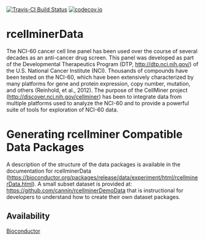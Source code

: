 [![Travis-CI Build Status](https://travis-ci.org/cannin/rcellminerData.svg?branch=master)](https://travis-ci.org/cannin/rcellminerData)
[![codecov.io](https://codecov.io/github/cannin/rcellminerData/coverage.svg?branch=master)](https://codecov.io/github/cannin/rcellminerData?branch=master)

# rcellminerData

The NCI-60 cancer cell line panel has been used over the course of several decades as an anti-cancer drug screen. This panel was developed as part of the Developmental Therapeutics Program (DTP, http://dtp.nci.nih.gov/) of the U.S. National Cancer Institute (NCI). Thousands of compounds have been tested on the NCI-60, which have been extensively characterized by many platforms for gene and protein expression, copy number, mutation, and others (Reinhold, et al., 2012). The purpose of the CellMiner project (http://discover.nci.nih.gov/cellminer) has been to integrate data from multiple platforms used to analyze the NCI-60 and to provide a powerful suite of tools for exploration of NCI-60 data.

# Generating rcellminer Compatible Data Packages
A description of the structure of the data packages is available in the documentation for rcellminerData (https://bioconductor.org/packages/release/data/experiment/html/rcellminerData.html). A small subset dataset is provided at: https://github.com/cannin/rcellminerDemoData that is instructional for developers to understand how to create their own dataset packages. 

## Availability
[Bioconductor](http://www.bioconductor.org/packages/release/data/experiment/html/rcellminerData.html)


